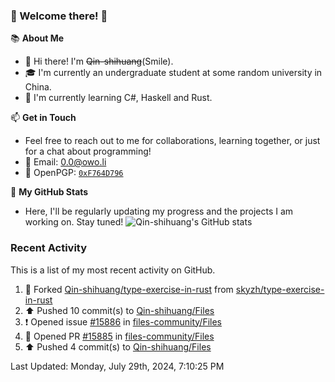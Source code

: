 ### 🌟 Welcome there! 🌟

📚 **About Me**
- 👋 Hi there! I'm ~~Qin-shihuang~~(Smile).
- 🎓 I'm currently an undergraduate student at some random university in China.
- 🌱 I'm currently learning C#, Haskell and Rust.

📫 **Get in Touch**
- Feel free to reach out to me for collaborations, learning together, or just for a chat about programming!
- 📩 Email: 0.0@owo.li
- 🔑 OpenPGP: [`0xF764D796`](https://keys.openpgp.org/vks/v1/by-fingerprint/99D5AF94A1585E16E14895EFBF6C0BF4F764D796)


📝 **My GitHub Stats**
- Here, I'll be regularly updating my progress and the projects I am working on. Stay tuned!
![Qin-shihuang's GitHub stats](https://github-readme-stats.vercel.app/api?username=Qin-shihuang&show_icons=true)

### Recent Activity

This is a list of my most recent activity on GitHub.

<!--RECENT_ACTIVITY:start-->
1. 🔱 Forked [Qin-shihuang/type-exercise-in-rust](https://github.com/Qin-shihuang/type-exercise-in-rust) from [skyzh/type-exercise-in-rust](https://github.com/skyzh/type-exercise-in-rust)<br>
2. ⬆️ Pushed 10 commit(s) to [Qin-shihuang/Files](https://github.com/Qin-shihuang/Files)<br>
3. ❗️ Opened issue [#15886](https://github.com/files-community/Files/issues/15886) in [files-community/Files](https://github.com/files-community/Files)<br>
4. 💪 Opened PR [#15885](https://github.com/files-community/Files/pull/15885) in [files-community/Files](https://github.com/files-community/Files)<br>
5. ⬆️ Pushed 4 commit(s) to [Qin-shihuang/Files](https://github.com/Qin-shihuang/Files)<br>
<!--RECENT_ACTIVITY:end-->

<!--RECENT_ACTIVITY:last_update-->
Last Updated: Monday, July 29th, 2024, 7:10:25 PM
<!--RECENT_ACTIVITY:last_update_end-->
